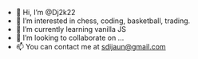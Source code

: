 - 👋 Hi, I’m @Dj2k22 
- 👀 I’m interested in chess, coding, basketball, trading.
- 🌱 I’m currently learning vanilla JS
- 💞️ I’m looking to collaborate on ...
- 📫 You can contact me at sdijaun@gmail.com

<!---
Dj2k22/Dj2k22 is a ✨ special ✨ repository because its `README.md` (this file) appears on your GitHub profile.
You can click the Preview link to take a look at your changes.
--->
